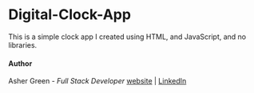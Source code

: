 # **Digital-Clock-App**

This is a simple clock app I created using HTML, and JavaScript, and no libraries.

#### **Author**

Asher Green - *Full Stack Developer*
[website](http://ashergreen.ca) | [LinkedIn](https://www.linkedin.com/in/asher-green-6a96551/)
